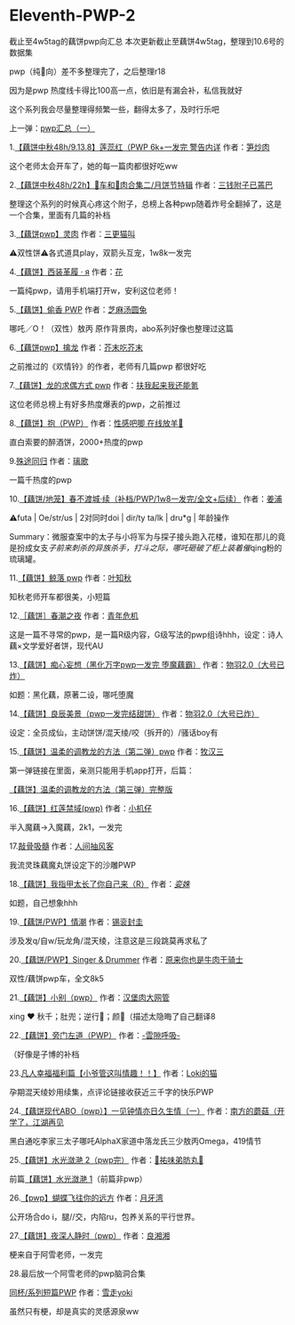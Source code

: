 # Eleventh-PWP-2
截止至4w5tag的藕饼pwp向汇总
本次更新截止至藕饼4w5tag，整理到10.6号的数据集

pwp（纯🚗向）差不多整理完了，之后整理r18

因为是pwp 热度线卡得比100高一点，依旧是有漏会补，私信我就好

这个系列我会尽量整理得频繁一些，翻得太多了，及时行乐吧

上一弹：[pwp汇总（一）](http://qwqpwpqaq.lofter.com/post/1d881b97_1c6d1c7f4)

1.[【藕饼中秋48h/9.13.8】莲蕊红（PWP 6k+一发完 警告内详](http://sunchaorou.lofter.com/post/30ac5239_1c69f7fa8) 作者：[笋炒肉](http://sunchaorou.lofter.com/)

这个老师太会开车了，她的每一篇肉都很好吃ww

2.[【藕饼中秋48h/22h】🚅车和🍖肉合集二/月饼节特辑](http://sanqianfuziwuliangsheng.lofter.com/post/30c0d25a_1c6a0eef5) 作者：[三钱附子已蔫巴](http://sanqianfuziwuliangsheng.lofter.com/) 

整理这个系列的时候真心疼这个附子，总榜上各种pwp随着炸号全翻掉了，这是一个合集，里面有几篇的补档

3.[【藕饼pwp】灵肉](http://meowwwwwwwwwwww.lofter.com/post/30ad5d25_1c695758a) 作者：[三更猫叫](http://meowwwwwwwwwwww.lofter.com/)

⚠双性饼⚠各式道具play，双箭头互宠，1w8k一发完

4.[【藕饼】西装革履 · я](http://sijixiaoxiang.lofter.com/post/1e323317_1c6dd2124#) 作者：[花](http://sijixiaoxiang.lofter.com/)

一篇纯pwp，请用手机端打开w，安利这位老师！

5.[【藕饼】偷香 PWP](http://zhimatangyuantu.lofter.com/post/1fb66da9_1c6589dd2) 作者：[芝麻汤圆兔](http://zhimatangyuantu.lofter.com/)

哪吒／O！（双性）敖丙 原作背景肉，abo系列好像也整理过这篇

6.[【藕饼pwp】擒龙](http://studyholiccjt.lofter.com/post/1e41e37a_1c66b4fff) 作者：[芥末吃芥末](http://studyholiccjt.lofter.com/)

之前推过的《欢情铃》的作者，老师有几篇pwp 都很好吃

7.[【藕饼】龙的求偶方式 pwp](http://marscx.lofter.com/post/41ea77_1c68a70bc#) 作者：[扶我起来我还能氪](http://marscx.lofter.com/)

这位老师总榜上有好多热度爆表的pwp，之前推过

8.[【藕饼】抱（PWP）](http://xingganbajizaixianfangyang.lofter.com/post/1f8f7bbc_1c6804f45#) 作者：[性感吧唧 在线放羊🐏](http://xingganbajizaixianfangyang.lofter.com/)

直白索要的醉酒饼，2000+热度的pwp

9.[殊途同归](http://960802.lofter.com/post/329bdc_1c65d7611#) 作者：[璃歌](http://960802.lofter.com/)

一篇千热度的pwp

10.[【藕饼/地笼】春不渡城·续（补档/PWP/1w8一发完/全文+后续）](http://nofounded.lofter.com/post/424d36_1c6b30f0b) 作者：[姜浦](http://nofounded.lofter.com/)

⚠️futa | Oe/str/us | 2对同时doi | dir/ty ta/lk | dru*g | 年龄操作

Summary：微服查案中的太子与小将军为与探子接头跑入花楼，谁知在那儿的竟是扮成女支*子前来刺杀的异族杀手，打斗之际，哪吒砸破了柜上装着催*qing粉的琉璃罐。

11.[【藕饼】鲸落 pwp](http://yezhiqiu213.lofter.com/post/20333faf_1c684789b) 作者：[叶知秋](http://yezhiqiu213.lofter.com/)

知秋老师开车都很美，小短篇

12.[［藕饼］春潮之夜](http://unknowngalaxy.lofter.com/post/20292ff1_1c6a9bdd9#) 作者：[青年危机](http://unknowngalaxy.lofter.com/)

这是一篇不寻常的pwp，是一篇R级内容，G级写法的pwp组诗hhh，设定：诗人藕×文学爱好者饼，现代AU

13.[【藕饼】痴心妄想（黑化万字pwp一发完 堕魔藕霸）](http://xiaoxixi980.lofter.com/post/1fd1408e_1c6daf3eb) 作者：[物羽2.0（大号已炸）](http://xiaoxixi980.lofter.com/)

如题：黑化藕，原著二设，哪吒堕魔

14.[【藕饼】良辰美景（pwp一发完结甜饼）](http://xiaoxixi980.lofter.com/post/1fd1408e_1c6e44d9f) 作者：[物羽2.0（大号已炸）](http://xiaoxixi980.lofter.com/)

设定：全员成仙，主动饼饼/混天绫/咬（拆开的）/骚话boy有

15.[【藕饼】温柔的调教龙的方法（第二弹）pwp](http://chengjingdesheli.lofter.com/post/1ff3124b_1c6617da8) 作者：[牧汉三](http://chengjingdesheli.lofter.com/)

第一弹链接在里面，亲测只能用手机app打开，后篇：

[【藕饼】温柔的调教龙的方法（第三弹）完整版](http://chengjingdesheli.lofter.com/post/1ff3124b_1c6990038)

16.[【藕饼】红莲禁域(pwp)](http://xiaojizi867.lofter.com/post/30b398c8_1c6742efb) 作者：[小机仔](http://xiaojizi867.lofter.com/)

半入魔藕→入魔藕，2k1，一发完

17.[敲骨吸髓](http://renjianchoufengke.lofter.com/post/1cae0886_1c69b8b55) 作者：[人间抽风客](http://renjianchoufengke.lofter.com/)

我流灵珠藕魔丸饼设定下的沙雕PWP

18.[【藕饼】我指甲太长了你自己来（R）](http://fengmingyaoshan430.lofter.com/post/1fe8b548_1c6558253) 作者：[_娈姝_](http://fengmingyaoshan430.lofter.com/)

如题，自己想象hhh

19.[【藕饼/PWP】情潮](http://canniandeweixiaod.lofter.com/post/1e77a8cb_1c65cc7c7) 作者：[锡衮封圭](http://canniandeweixiaod.lofter.com/)

涉及发q/自w/玩龙角/混天绫，注意这是三段跳莫再求私了

20.[【藕饼/PWP】Singer & Drummer](http://tangguohuihuoxingle.lofter.com/post/202d349e_1c653dc0a) 作者：[原来你也是牛肉干骑士](http://tangguohuihuoxingle.lofter.com/)

双性/藕饼pwp车，全文8k5

21.[【藕饼】小别（pwp）](http://hanbaoroudawangguan.lofter.com/post/309d422f_1c6587df6) 作者：[汉堡肉大网管](http://hanbaoroudawangguan.lofter.com/)

xing ❤️ 秋千；肚兜；逆行🐍；颜🐍（描述太隐晦了自己翻译8

22.[【藕饼】旁门左道（PWP）](http://starsthere.lofter.com/post/20091137_1c6b51b93) 作者：[-雲隙呼吸-](http://starsthere.lofter.com/)

（好像是子博的补档

23.[凡人幸福福利篇【小爷管这叫情趣！！】](http://chrisdemao.lofter.com/post/1fc4f39a_1c6631f4d) 作者：[Loki的猫](http://chrisdemao.lofter.com/)

孕期混天绫妙用续集，点评论链接收获近三千字的快乐PWP

24.[【藕饼现代ABO（pwp）】一见钟情亦日久生情（一）](http://muxunan602.lofter.com/post/1f1a329d_1c6570cc2#) 作者：[南方的蘑菇（开学了，江湖再见](http://muxunan602.lofter.com/)

黑白通吃李家三太子哪吒AlphaX家道中落龙氏三少敖丙Omega，419情节

25.[【藕饼】水光潋滟 2（pwp完）](http://wanzi490.lofter.com/post/1f2278b2_1c656bc12#) 作者：[🌻祐味弟昉丸🐝](http://wanzi490.lofter.com/)

前篇[【藕饼】水光潋滟 1](http://wanzi490.lofter.com/post/1f2278b2_1c64cf2ed#)（前篇非pwp）

26.[【pwp】蝴蝶飞往你的远方](http://laogongwa.lofter.com/post/201d901e_1c690bec2) 作者：[月牙湾](http://laogongwa.lofter.com/)

公开场合do i，腿//交，内陷ru，包养关系的平行世界。

27.[【藕饼】夜深人静时（pwp）](http://liangxiangxiang.lofter.com/post/1efb2602_1c661e44f) 作者：[良湘湘](http://liangxiangxiang.lofter.com/)

梗来自于阿雪老师，一发完

28.最后放一个阿雪老师的pwp脑洞合集

[同杯/系列短篇PWP](http://xuezouyoki.lofter.com/post/1f85ac65_1c6a28fd0) 作者：[雪走yoki](http://xuezouyoki.lofter.com/)

虽然只有梗，却是真实的灵感源泉ww

